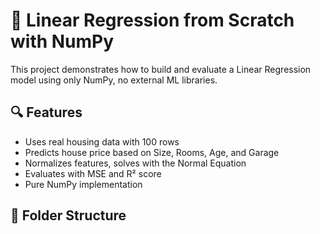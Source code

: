 # 🧠 Linear Regression from Scratch with NumPy

This project demonstrates how to build and evaluate a Linear Regression model using only NumPy, no external ML libraries.

## 🔍 Features
- Uses real housing data with 100 rows
- Predicts house price based on Size, Rooms, Age, and Garage
- Normalizes features, solves with the Normal Equation
- Evaluates with MSE and R² score
- Pure NumPy implementation

## 📁 Folder Structure
